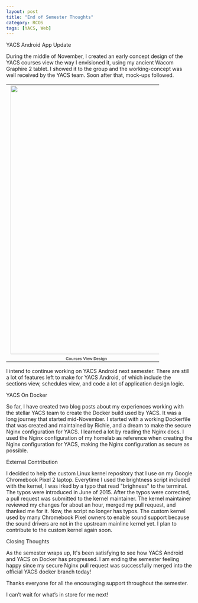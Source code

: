 ```yaml
---
layout: post
title: "End of Semester Thoughts"
category: RCOS
tags: [YACS, Web]
---
```


YACS Android App Update


During the middle of November, I created an early concept design of the YACS courses view the way I envisioned it, using my ancient Wacom Graphire 2 tablet. I showed it to the group and the working-concept was well received by the YACS team. Soon after that, mock-ups followed.

<table align="center" style="width:414px;"><tr><td align="center" style="height:194px; no-repeat left"><a><img src="https://lh3.googleusercontent.com/5raET7jvSWZQt86puHoY7X3BlyrQZqtQnlrnsaeHv3T6iOHJOF25HfnnN01_PGOfAtn3qUceC-b4xSStlShVNiDThQmC1bBElfGYhQURhic_gWWsISXOgYY4Hmn3Xx3YAyPqqomYmenP6j3bYQH-0P7zqmzU1cKpHzu8plHJxW6z8OdUF3ME_JyD4zJHiyU8_kzy6TMviFeY3nxQwEMsB1p3P5Pulttihayt_rZ2TTdlnRG80nTjG8EkO24z79v8FHZZBOs6b163xxcVL5bJT1wDwtfmdsCV3gVVSpMR0G-3ASX1F10P2rF8XEhV3oUIU_nfgfc2y_U82PwLq7GaC_Sz-Yw6R2D27stL5cH0hH3RJZabXRAF0VthjYKMIsNGc8lffQBVEJzyLwSGw2PEWyn9fLDQ0F2luO13zLgFQSNmOV64TexHjCL9zRo8pZsQXBL2u2EsRwCsaDvVD0M8j1W90ph_P4v_oV8mA8pNeJWjMSJFFBJ2IpXFgvVple2yCfcGen3FlU_Xn99DhmZoEV2gq8UXX2p8hR2RVO3923hkKNyAktbLzs-3aGTQI87ggStx1ZxmZnenPRXpEQ5mXZ-m6Mvkm2ivA0KKVpuLTfcrBNVFLU3wYw=w414-h727-no" width="414" height="727" style="margin:1px 0 0 4px;"></a></td></tr><tr><td style="text-align:center;font-family:arial,sans-serif;font-size:11px"><a style="color:#4D4D4D;font-weight:bold;text-decoration:none;">Courses View Design</a></td></tr></table>

I intend to continue working on YACS Android next semester. There are still a lot of features left to make for YACS Android, of which include the sections view, schedules view, and code a lot of application design logic.


YACS On Docker


So far, I have created two blog posts about my experiences working with the stellar YACS team to create the Docker build used by YACS. It was a long journey that started mid-November. I started with a working Dockerfile that was created and maintained by Richie, and a dream to make the secure Nginx configuration for YACS. I learned a lot by reading the Nginx docs. I used the Nginx configuration of my homelab as reference when creating the Nginx configuration for YACS, making the Nginx configuration as secure as possible.


External Contribution


I decided to help the custom Linux kernel repository that I use on my Google Chromebook Pixel 2 laptop. Everytime I used the brightness script included with the kernel, I was irked by a typo that read "brighness" to the terminal. The typos were introduced in June of 2015. After the typos were corrected, a pull request was submitted to the kernel maintainer. The kernel maintainer reviewed my changes for about an hour, merged my pull request, and thanked me for it. Now, the script no longer has typos. The custom kernel used by many Chromebook Pixel owners to enable sound support because the sound drivers are not in the upstream mainline kernel yet. I plan to contribute to the custom kernel again soon.


Closing Thoughts


As the semester wraps up, It's been satisfying to see how YACS Android and YACS on Docker has progressed. I am ending the semester feeling happy since my secure Nginx pull request was successfully merged into the official YACS docker branch today!

Thanks everyone for all the encouraging support throughout the semester.

I can’t wait for what’s in store for me next!
